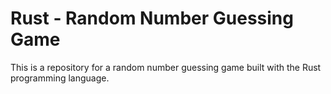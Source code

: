# Rust - Random Number Guessing Game

This is a repository for a random number guessing game built with the Rust programming language.
